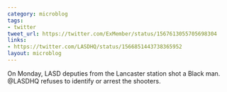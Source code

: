 ```yaml
---
category: microblog
tags:
- twitter
tweet_url: https://twitter.com/ExMember/status/1567613055705698304
links:
- https://twitter.com/LASDHQ/status/1566851443738365952
layout: microblog
---
```

On Monday, LASD deputies from the Lancaster station shot a Black man. @LASDHQ refuses to identify or arrest the shooters.
